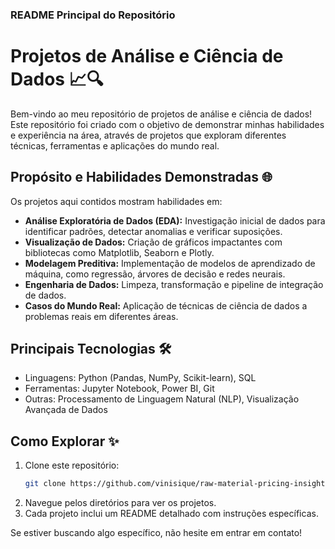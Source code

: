 ### README Principal do Repositório

# Projetos de Análise e Ciência de Dados 📈🔍

Bem-vindo ao meu repositório de projetos de análise e ciência de dados! Este repositório foi criado com o objetivo de demonstrar minhas habilidades e experiência na área, através de projetos que exploram diferentes técnicas, ferramentas e aplicações do mundo real.

## Propósito e Habilidades Demonstradas 🌐

Os projetos aqui contidos mostram habilidades em:

- **Análise Exploratória de Dados (EDA):** Investigação inicial de dados para identificar padrões, detectar anomalias e verificar suposições.
- **Visualização de Dados:** Criação de gráficos impactantes com bibliotecas como Matplotlib, Seaborn e Plotly.
- **Modelagem Preditiva:** Implementação de modelos de aprendizado de máquina, como regressão, árvores de decisão e redes neurais.
- **Engenharia de Dados:** Limpeza, transformação e pipeline de integração de dados.
- **Casos do Mundo Real:** Aplicação de técnicas de ciência de dados a problemas reais em diferentes áreas.

## Principais Tecnologias 🛠️

- Linguagens: Python (Pandas, NumPy, Scikit-learn), SQL
- Ferramentas: Jupyter Notebook, Power BI, Git
- Outras: Processamento de Linguagem Natural (NLP), Visualização Avançada de Dados

## Como Explorar ✨

1. Clone este repositório:
   ```bash
   git clone https://github.com/vinisique/raw-material-pricing-insights.git
   ```
2. Navegue pelos diretórios para ver os projetos.
3. Cada projeto inclui um README detalhado com instruções específicas.

Se estiver buscando algo específico, não hesite em entrar em contato!

